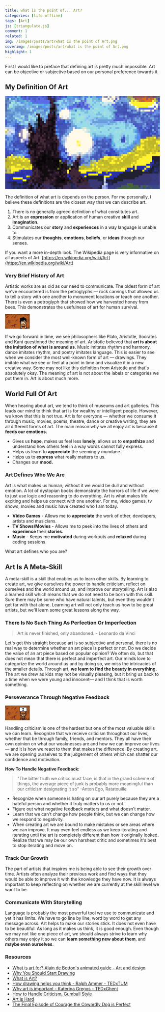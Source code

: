 ```yaml
---
title: what is the point of... Art?
categories: [life offline]
tags: [Art]
js: [triangulate.js]
comment: 1
related: 1
img: /images/posts/art/what is the point of Art.png
coverimg: /images/posts/art/what is the point of Art.png
highlight: 1
---
```


First I would like to preface that defining art is pretty much impossible. Art can be objective or subjective based on our personal preference towards it. 

## My Definition Of Art

<img alt="Starry Night" loading="lazy" src="/images/posts/art/Starry Night.gif" class="right-align pixelart">

The definition of what art is depends on the person. For me personally, I believe these definitions are the closest way that we can describe art.

1. There is no generally agreed definition of what constitutes art.
2. Art is an **expression** or application of human creative **skill** and **imagination**.
3. Communicates our **story** and **experiences** in a way language is unable to.
4. Stimulates our **thoughts**, **emotions**, **beliefs**, or **ideas** through our senses.

If you want a more in-depth look. The Wikipedia page is very informative on all aspects of Art. [https://en.wikipedia.org/wiki/Art](https://en.wikipedia.org/wiki/Art)

### Very Brief History of Art

Artistic works are as old as our need to communicate. The oldest form of art we've encountered is from the petroglyphs — rock carvings that allowed us to tell a story with one another to monument locations or teach one another. There is even a petroglyph that showed how we harvested honey from bees. This demonstrates the usefulness of art for human survival. 

<img alt="Brandar" loading="lazy" src="/images/posts/art/Brandar.gif" class="left-align pixelart">

If we go forward in time, we see philosophers like Plato, Aristotle, Socrates and Kant questioned the meaning of art. Aristotle believed that **art is about the imitation of what is around us**. Music imitates rhythm and harmony, dance imitates rhythm, and poetry imitates language. This is easier to see when we consider the most well-known form of art — drawings. They imitate what we see or feel at a point in time and visualize it in a new creative way. Some may not like this definition from Aristotle and that's absolutely okay. The meaning of art is not about the labels or categories we put them in. Art is about much more.

## World Full Of Art

When hearing about art, we tend to think of museums and art galleries. This leads our mind to think that art is for wealthy or intelligent people. However, we know that this is not true. Art is for everyone — whether we consume it through music, movies, poems, theatre, dance or creative writing, they are all different forms of art. The main reason why we all enjoy art is because it **feeds our emotions.**

- Gives us **hope**, makes us feel less **lonely**, allows us to **empathize** and understand how others feel in a way words cannot fully express.
- Helps us learn to **appreciate** the seemingly mundane.
- Helps us to **express** what really matters to us.
- Changes our **mood.**

### Art Defines Who We Are

Art is what makes us human, without it we would be dull and without emotion. A lot of dystopian books demonstrate the horrors of life if we were to just use logic and reasoning to do everything. Art is what makes life exciting and helps us connect with one another. For me, video games, tv shows, movies and music have created who I am today. 

- **Video Games** - Allows me to **appreciate** the work of other, developers, artists and musicians.
- **TV Shows/Movies** - Allows me to peek into the lives of others and **experience** their **stories**.
- **Music** - Keeps me **motivated** during workouts and **relaxed** during coding sessions.

What art defines who you are?

## Art Is A Meta-Skill

A meta-skill is a skill that enables us to learn other skills. By learning to create art, we give ourselves the power to handle criticism, reflect on ourselves and the world around us, and improve our storytelling. Art is also a learned skill which means that we do not need to be born with this skill. Sure there may be some who have natural talents, but even they wouldn't get far with that alone. Learning art will not only teach us how to be great artists, but we'll learn some great lessons along the way.

### There Is No Such Thing As Perfection Or Imperfection

> Art is never finished, only abandoned. - Leonardo da Vinci

Let's get this straight because art is so subjective and personal, there is no real way to determine whether an art piece is perfect or not. Do we decide the value of an art piece based on popular opinion? We often do, but that does not mean that there is perfect and imperfect art. Our minds love to categorize the world around us and by doing so, we miss the intricacies of the smaller details. Through art, **we learn to find the beauty in everything**. The art we drew as kids may not be visually pleasing, but it bring us back to a time when we were young and innocent— and I think that is worth something.

### Perseverance Through Negative Feedback

<img alt="Critic Monkey" loading="lazy" src="/images/posts/art/Critic Monkey.gif" class="right-align pixelart">

Handling criticism is one of the hardest but one of the most valuable skills we can learn. Recognize that we receive criticism throughout our lives, whether that be through family, friends, and mentors. They all have their own opinion on what our weaknesses are and how we can improve our lives — and it is how we react to them that makes the difference. By creating art, we are opening ourselves to the judgement of others which can shatter our confidence and motivation.

**How To Handle Negative Feedback:**
> "The bitter truth we critics must face, is that in the grand scheme of things, the average piece of junk is probably more meaningful than our criticism designating it so" -Anton Ego, Ratatouille

- Recognize when someone is hating on our art purely because they are a hateful person and whether it truly matters to us or not.
- Figure out what negative feedback matters and what doesn't matter.
- Learn that we can't change how people think, but we can change how we respond to negativity.
- When creating art we are bound to make mistakes or see areas where we can improve. It may even feel endless as we keep iterating and iterating until the art is completely different than how it originally looked. Realize that we may be our own harshest critic and sometimes it's best to stop iterating and move on.

### Track Our Growth

The part of artists that inspires me is being able to see their growth over time. Artists often analyze their previous work and find ways that they would be able to improve it with the knowledge they have now. It is always important to keep reflecting on whether we are currently at the skill level we want to be. 

### Communicate With Storytelling

Language is probably the most powerful tool we use to communicate and yet it has limits. We have to go line by line, word by word to get any message across. Art helps to make our stories stick. It does not even have to be beautiful. As long as it makes us think, it is good enough. Even though we may not like one piece of art, we should always strive to learn why others may enjoy it so we can **learn something new about them**, and **maybe even ourselves**.

### Resources
- [What is art for? Alain de Botton's animated guide - Art and design](https://www.youtube.com/watch?v=ZVlQOytFCRI)
- [Why You Should Start Drawing](https://www.youtube.com/watch?v=ASiVYLdeAaA)
- [What is Art?](https://www.youtube.com/watch?v=QZQyV9BB50E)
- [How drawing helps you think - Ralph Ammer - TEDxTUM](https://www.youtube.com/watch?v=ZqlTSCvP-Z0)
- [Why art is important - Katerina Gregos - TEDxGhent](https://www.youtube.com/watch?v=UPk56BR1Cmk)
- [How to Handle Criticism, Gumball Style](https://www.youtube.com/watch?v=lWURDe4860U)
- [Art is Hard](https://www.youtube.com/watch?v=a71rha3140k)
- [The Final Episode of Courage the Cowardly Dog is Perfect](https://www.youtube.com/watch?v=ZGGz4iJp9P0)